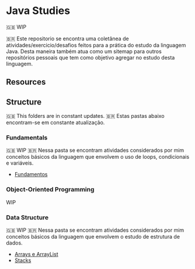 # Java Studies

🇬🇧 WIP

🇧🇷 Este repositorio se encontra uma coletânea de atividades/exercicio/desafios feitos para a prática do estudo da linguagem Java. Desta maneira também atua como um sitemap para outros repositórios pessoais que tem como objetivo agregar no estudo desta linguagem.

## Resources



## Structure

🇬🇧 This folders are in constant updates.
🇧🇷 Estas pastas abaixo encontram-se em constante atualização.

### Fundamentals
🇬🇧 WIP
🇧🇷 Nessa pasta se encontram atividades considerados por mim conceitos básicos da linguagem que envolvem o uso de loops, condicionais e variáveis.

- [Fundamentos](./Fundamentals)

### Object-Oriented Programming

WIP

### Data Structure

🇬🇧 WIP
🇧🇷 Nessa pasta se encontram atividades considerados por mim conceitos básicos da linguagem que envolvem o estudo de estrutura de dados.

- [Arrays e ArrayList](url)
- [Stacks](url)
